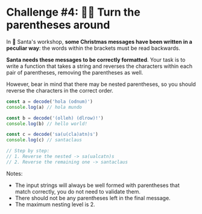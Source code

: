 # Challenge #4: 😵‍💫 Turn the parentheses around

In 🎅 Santa's workshop, **some Christmas messages have been written in a peculiar way**: the words within the brackets must be read backwards.

**Santa needs these messages to be correctly formatted**. Your task is to write a function that takes a string and reverses the characters within each pair of parentheses, removing the parentheses as well.

However, bear in mind that there may be nested parentheses, so you should reverse the characters in the correct order.

```js
const a = decode('hola (odnum)')
console.log(a) // hola mundo

const b = decode('(olleh) (dlrow)!')
console.log(b) // hello world!

const c = decode('sa(u(cla)atn)s')
console.log(c) // santaclaus

// Step by step:
// 1. Reverse the nested -> sa(ualcatn)s
// 2. Reverse the remaining one -> santaclaus
```

Notes:

- The input strings will always be well formed with parentheses that match correctly, you do not need to validate them.
- There should not be any parentheses left in the final message.
- The maximum nesting level is 2.
